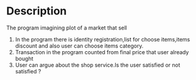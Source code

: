 # Description 
The program imagining plot of a market that sell 
1. In the program there is identity registration,list for choose items,items discount and also user can choose items category.
2. Transaction in the program counted from final price that user already bought
3. User can argue about the shop service.Is the user satisfied or not satisfied ?
